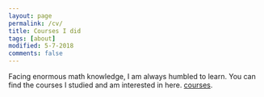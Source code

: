 ```yaml
---
layout: page
permalink: /cv/
title: Courses I did
tags: [about]
modified: 5-7-2018
comments: false
---
```



Facing enormous math knowledge, I am always humbled to learn. You can find the courses I studied and am interested in here. [courses](https://www.dropbox.com/s/mankyd462z5bt0v/course%20summary.pdf?dl=0).
